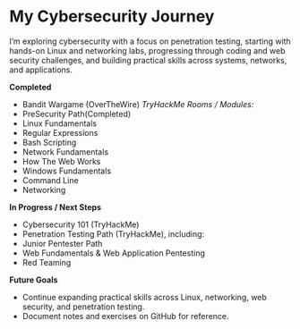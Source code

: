 # My Cybersecurity Journey
I’m exploring cybersecurity with a focus on penetration testing, starting with hands-on Linux and networking labs, progressing through coding and web security challenges, and building practical skills across systems, networks, and applications.

**Completed**
   - Bandit Wargame (OverTheWire)
 *TryHackMe Rooms / Modules:*
   - PreSecurity Path(Completed)
   - Linux Fundamentals
   - Regular Expressions
   - Bash Scripting
   - Network Fundamentals
   - How The Web Works
   - Windows Fundamentals
   - Command Line
   - Networking

**In Progress / Next Steps**
  - Cybersecurity 101 (TryHackMe)
  - Penetration Testing Path (TryHackMe), including:
  - Junior Pentester Path
  - Web Fundamentals & Web Application Pentesting
  - Red Teaming

**Future Goals**
  - Continue expanding practical skills across Linux, networking, web security, and penetration testing.
  - Document notes and exercises on GitHub for reference.

